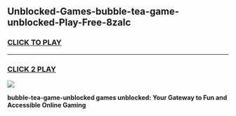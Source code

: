 
## Unblocked-Games-bubble-tea-game-unblocked-Play-Free-8zalc
<h3>
<a href="https://premium76.site?title=bubble-tea-game-unblocked&ref=15A">CLICK TO PLAY</a></h3>
<hr>

<h3>
<a href="https://premium76.site?title=bubble-tea-game-unblocked&ref=15A">CLICK 2 PLAY</a>
  
</h3>

<a href="https://premium76.site?title=bubble-tea-game-unblocked&ref=15A"><img src="https://clearcache.store/games.png"></a>


**bubble-tea-game-unblocked games unblocked: Your Gateway to Fun and Accessible Online Gaming**
